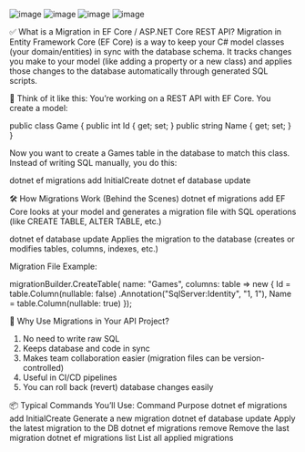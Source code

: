 ![image](https://github.com/user-attachments/assets/6bc149ce-ff07-443f-af8e-7e504652482f)
![image](https://github.com/user-attachments/assets/58327e9b-7768-47a5-b6ef-f6ea729f0c4c)
![image](https://github.com/user-attachments/assets/559d6bee-ff32-4bb3-8775-ad168d0d8696)
![image](https://github.com/user-attachments/assets/f60fa67b-eed4-4618-9d81-5f6e7b3df8d6)

✅ What is a Migration in EF Core / ASP.NET Core REST API?
Migration in Entity Framework Core (EF Core) is a way to keep your C# model classes (your domain/entities) in sync with the database schema.
It tracks changes you make to your model (like adding a property or a new class) and applies those changes to the database automatically through generated SQL scripts.

🧠 Think of it like this:
You’re working on a REST API with EF Core. You create a model:

public class Game
{
    public int Id { get; set; }
    public string Name { get; set; }
}

Now you want to create a Games table in the database to match this class. Instead of writing SQL manually, you do this:

dotnet ef migrations add InitialCreate
dotnet ef database update

🛠️ How Migrations Work (Behind the Scenes)
dotnet ef migrations add <name>
EF Core looks at your model and generates a migration file with SQL operations (like CREATE TABLE, ALTER TABLE, etc.)

dotnet ef database update
Applies the migration to the database (creates or modifies tables, columns, indexes, etc.)

Migration File Example:

migrationBuilder.CreateTable(
    name: "Games",
    columns: table => new
    {
        Id = table.Column<int>(nullable: false)
            .Annotation("SqlServer:Identity", "1, 1"),
        Name = table.Column<string>(nullable: true)
    });

🚀 Why Use Migrations in Your API Project?
1. No need to write raw SQL
2. Keeps database and code in sync
3. Makes team collaboration easier (migration files can be version-controlled)
4. Useful in CI/CD pipelines
5. You can roll back (revert) database changes easily

📦 Typical Commands You’ll Use:
Command	Purpose
dotnet ef migrations add InitialCreate	Generate a new migration
dotnet ef database update	Apply the latest migration to the DB
dotnet ef migrations remove	Remove the last migration
dotnet ef migrations list	List all applied migrations


